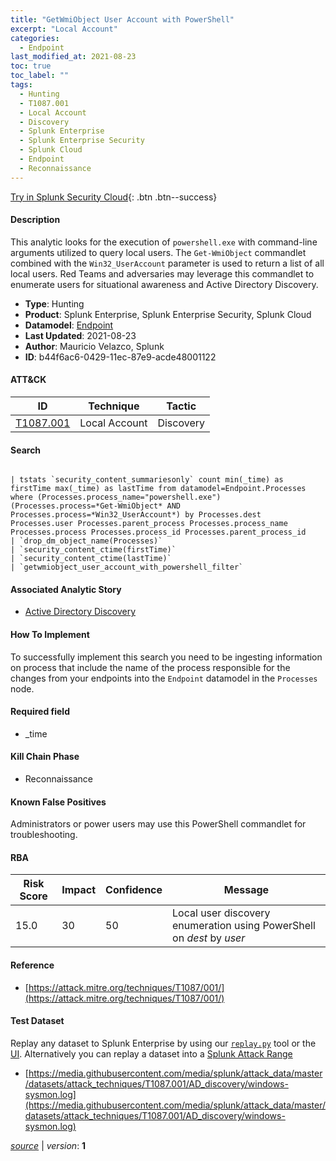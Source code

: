 ```yaml
---
title: "GetWmiObject User Account with PowerShell"
excerpt: "Local Account"
categories:
  - Endpoint
last_modified_at: 2021-08-23
toc: true
toc_label: ""
tags:
  - Hunting
  - T1087.001
  - Local Account
  - Discovery
  - Splunk Enterprise
  - Splunk Enterprise Security
  - Splunk Cloud
  - Endpoint
  - Reconnaissance
---
```




[Try in Splunk Security Cloud](https://www.splunk.com/en_us/cyber-security.html){: .btn .btn--success}

#### Description

This analytic looks for the execution of `powershell.exe` with command-line arguments utilized to query local users. The `Get-WmiObject` commandlet combined with the `Win32_UserAccount` parameter is used to return a list of all local users. Red Teams and adversaries may leverage this commandlet to enumerate users for situational awareness and Active Directory Discovery.

- **Type**: Hunting
- **Product**: Splunk Enterprise, Splunk Enterprise Security, Splunk Cloud
- **Datamodel**: [Endpoint](https://docs.splunk.com/Documentation/CIM/latest/User/Endpoint)
- **Last Updated**: 2021-08-23
- **Author**: Mauricio Velazco, Splunk
- **ID**: b44f6ac6-0429-11ec-87e9-acde48001122


#### ATT&CK

| ID          | Technique   | Tactic         |
| ----------- | ----------- | -------------- |
| [T1087.001](https://attack.mitre.org/techniques/T1087/001/) | Local Account | Discovery |


#### Search

```

| tstats `security_content_summariesonly` count min(_time) as firstTime max(_time) as lastTime from datamodel=Endpoint.Processes where (Processes.process_name="powershell.exe") (Processes.process=*Get-WmiObject* AND Processes.process=*Win32_UserAccount*) by Processes.dest Processes.user Processes.parent_process Processes.process_name Processes.process Processes.process_id Processes.parent_process_id 
| `drop_dm_object_name(Processes)` 
| `security_content_ctime(firstTime)` 
| `security_content_ctime(lastTime)` 
| `getwmiobject_user_account_with_powershell_filter`
```

#### Associated Analytic Story
* [Active Directory Discovery](/stories/active_directory_discovery)


#### How To Implement
To successfully implement this search you need to be ingesting information on process that include the name of the process responsible for the changes from your endpoints into the `Endpoint` datamodel in the `Processes` node.

#### Required field
* _time


#### Kill Chain Phase
* Reconnaissance


#### Known False Positives
Administrators or power users may use this PowerShell commandlet for troubleshooting.



#### RBA

| Risk Score  | Impact      | Confidence   | Message      |
| ----------- | ----------- |--------------|--------------|
| 15.0 | 30 | 50 | Local user discovery enumeration using PowerShell on $dest$ by $user$ |



#### Reference

* [https://attack.mitre.org/techniques/T1087/001/](https://attack.mitre.org/techniques/T1087/001/)



#### Test Dataset
Replay any dataset to Splunk Enterprise by using our [`replay.py`](https://github.com/splunk/attack_data#using-replaypy) tool or the [UI](https://github.com/splunk/attack_data#using-ui).
Alternatively you can replay a dataset into a [Splunk Attack Range](https://github.com/splunk/attack_range#replay-dumps-into-attack-range-splunk-server)

* [https://media.githubusercontent.com/media/splunk/attack_data/master/datasets/attack_techniques/T1087.001/AD_discovery/windows-sysmon.log](https://media.githubusercontent.com/media/splunk/attack_data/master/datasets/attack_techniques/T1087.001/AD_discovery/windows-sysmon.log)



[*source*](https://github.com/splunk/security_content/tree/develop/detections/endpoint/getwmiobject_user_account_with_powershell.yml) \| *version*: **1**